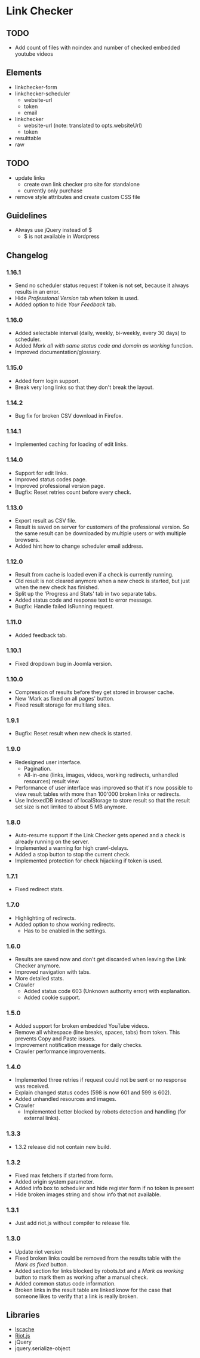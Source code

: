 # Link Checker

## TODO
- Add count of files with noindex and number of checked embedded youtube videos

## Elements
- linkchecker-form
- linkchecker-scheduler
	- website-url
	- token
	- email
- linkchecker
	- website-url (note: translated to opts.websiteUrl)
	- token
- resulttable
- raw

## TODO
- update links
	- create own link checker pro site for standalone
	- currently only purchase
- remove style attributes and create custom CSS file

## Guidelines
- Always use jQuery instead of $
	- $ is not available in Wordpress

## Changelog

### 1.16.1
- Send no scheduler status request if token is not set, because it always results in an error.
- Hide _Professional Version_ tab when token is used.
- Added option to hide _Your Feedback_ tab.

### 1.16.0
- Added selectable interval (daily, weekly, bi-weekly, every 30 days) to scheduler.
- Added _Mark all with same status code and domain as working_ function.
- Improved documentation/glossary.

### 1.15.0
- Added form login support.
- Break very long links so that they don't break the layout.

### 1.14.2
- Bug fix for broken CSV download in Firefox.

### 1.14.1
- Implemented caching for loading of edit links.

### 1.14.0
- Support for edit links.
- Improved status codes page.
- Improved professional version page.
- Bugfix: Reset retries count before every check.

### 1.13.0
- Export result as CSV file.
- Result is saved on server for customers of the professional version. So the same result can be downloaded by multiple users or with multiple browsers.
- Added hint how to change scheduler email address.

### 1.12.0
- Result from cache is loaded even if a check is currently running.
- Old result is not cleared anymore when a new check is started, but just when the new check has finished.
- Split up the 'Progress and Stats' tab in two separate tabs.
- Added status code and response text to error message.
- Bugfix: Handle failed IsRunning request.

### 1.11.0
- Added feedback tab.

### 1.10.1
- Fixed dropdown bug in Joomla version.

### 1.10.0
- Compression of results before they get stored in browser cache.
- New 'Mark as fixed on all pages' button.
- Fixed result storage for multilang sites.

### 1.9.1
- Bugfix: Reset result when new check is started.

### 1.9.0
- Redesigned user interface.
	- Pagination.
	- All-in-one (links, images, videos, working redirects, unhandled resources) result view.
- Performance of user interface was improved so that it's now possible to view result tables with more than 100'000 broken links or redirects.
- Use IndexedDB instead of localStorage to store result so that the result set size is not limited to about 5 MB anymore.

### 1.8.0
- Auto-resume support if the Link Checker gets opened and a check is already running on the server.
- Implemented a warning for high crawl-delays.
- Added a stop button to stop the current check.
- Implemented protection for check hijacking if token is used.

### 1.7.1
- Fixed redirect stats.

### 1.7.0
- Highlighting of redirects.
- Added option to show working redirects.
	- Has to be enabled in the settings.

### 1.6.0
- Results are saved now and don't get discarded when leaving the Link Checker anymore.
- Improved navigation with tabs.
- More detailed stats.
- Crawler
	- Added status code 603 (Unknown authority error) with explanation.
	- Added cookie support.

### 1.5.0
- Added support for broken embedded YouTube videos.
- Remove all whitespace (line breaks, spaces, tabs) from token. This prevents Copy and Paste issues.
- Improvement notification message for daily checks.
- Crawler performance improvements.

### 1.4.0
- Implemented three retries if request could not be sent or no response was received.
- Explain changed status codes (598 is now 601 and 599 is 602).
- Added unhandled resources and images.
- Crawler
	- Implemented better blocked by robots detection and handling (for external links).

### 1.3.3
- 1.3.2 release did not contain new build.

### 1.3.2
- Fixed max fetchers if started from form.
- Added origin system parameter.
- Added info box to scheduler and hide register form if no token is present
- Hide broken images string and show info that not available.

### 1.3.1
- Just add riot.js without compiler to release file.

### 1.3.0
- Update riot version
- Fixed broken links could be removed from the results table with the _Mark as fixed_ button. 
- Added section for links blocked by robots.txt and a _Mark as working_ button to mark them as working after a manual check.
- Added common status code information.
- Broken links in the result table are linked know for the case that someone likes to verify that a link is really broken.

## Libraries
- [lscache](https://github.com/pamelafox/lscache)
- [Riot.js](http://riotjs.com/)
- jQuery
- jquery.serialize-object
